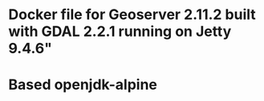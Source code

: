 # Docker file for Geoserver 2.11.2 built with GDAL 2.2.1 running on Jetty 9.4.6"
# Based openjdk-alpine
